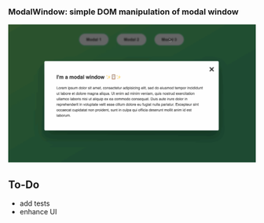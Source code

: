 ### ModalWindow: simple DOM manipulation of modal window

![Simple DOM Manipulation Modal](https://github.com/daaimah123/ModalWindow/blob/main/GuessNumberGame.gif)

To-Do
--
- add tests
- enhance UI